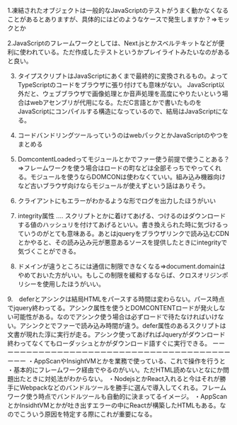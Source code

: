 1.凍結されたオブジェクトは一般的なJavaScriptのテストがうまく動かなくなることがあるとありますが、具体的にはどのようなケースで発生しますか？⇒モックとか

2.JavaScriptのフレームワークとしては、Next.jsとかスベルテキットなどが便利に使われている。ただ作成したテストというかプレイライトみたいなのがあると良い。

3. タイプスクリプトはJavaScriptにあくまで最終的に変換されるもの。よってTypeScriptのコードをブラウザに張り付けても意味がない。
   JavaScript以外だと、ウェブブラウザで画像処理とか音声処理を高度にやりたいという場合はwebアセンブリが代用になる。ただC言語とかで書いたものをJavaScriptにコンパイルする構造になっているので、結局はJavaScriptになる。

4. コードバンドリングツールっていうのはwebパックとかJavaScriptのやつをまとめる

5. DomcontentLoadedってモジュールとかでファー使う前提で使うことある？⇒フレームワークを使う場合はロードの町などは全部そっちでやってくれる。モジュールを使うならDOMCONは使わなくていい。組み込み機器向けなど古いブラウザ向けならモジュールが使えずという話はありそう。

6. クライアントにもエラーがわかるような形でログを出力したほうがいい

7. integrity属性 .... スクリプトとかに着けてあげる、つけるのはダウンロードする値のハッシュリを付けてあげるといい。書き換えられた時に気づけるっていうのがとても意味ある。あとはjqueryをブラウザリンクで読み込むCDNとかやると、その読み込み元が悪意あるソースを提供したときにintegrityで気づくことができる。

8. ドメインが違うところには通信に制限できなくなる⇒document.domainはやめておいた方がいい。もしこの制限を緩和するならば、クロスオリジンポリシーを使用したほうがいい。

9.　deferとアシンクは結局HTMLをパースする時間は変わらない。パース時点でjquery終わってる。アシンク属性を使うとDOMCONTENTロードが発火しない可能性がある。なのでアシンク使う場合は必ずロードで待たなければいけない。アシンクとでファーで読み込み時間が違う。defer属性のあるスクリプトは文書が現れた淳に実行が走る。アシンク使ってあげればJqueryがダウンロード終わってなくてもローダッシュとかがダウンロード語すぐに実行できる。
ーーーーーーーーーーーーーーーーーーーーーーーーーーーーーーーーーーーーーーーーー
・AppScanやInsightVMとかを業務で使っている、これで操作を行うと
・基本的にフレームワーク経由でやるのがいい。ただHTML読めないとなにか問題出たときに対処法がわからない。
・NodejsとかReact入れると今はそれが勝手にWebpackなどのバンドルツールを勝手に選んで導入してくれる。フレームワーク使う時点でバンドルツールも自動的に決まってるイメージ。
・AppScanとかInsidhtVMとかが吐き出すエラーの中にReactが構築したHTMLもある。なのでこういう原因を特定する際にこれが重要になる。